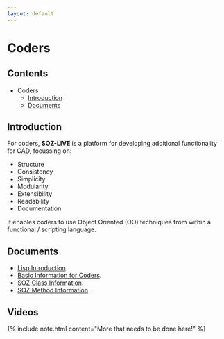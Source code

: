 ```yaml
---
layout: default
---
```


# Coders

## Contents

- Coders
  - [Introduction](#introduction)
  - [Documents](#documents)

## Introduction

For coders, **SOZ-LIVE** is a platform for developing additional functionality for CAD, focussing on:

- Structure
- Consistency
- Simplicity
- Modularity
- Extensibility
- Readability
- Documentation

It enables coders to use Object Oriented (OO) techniques from within a functional / scripting language.

## Documents

- [Lisp Introduction](/coders/docs/lisp.html).
- [Basic Information for Coders](/coders/docs/basics.html).
- [SOZ Class Information](/coders/docs/classes.html).
- [SOZ Method Information](/coders/docs/methods.html).

## Videos

{% include note.html content="More that needs to be done here!" %} 